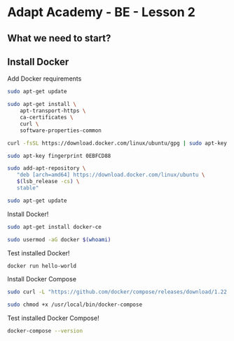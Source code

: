 # Adapt Academy - BE - Lesson 2

## What we need to start?

## Install Docker

Add Docker requirements

```bash
sudo apt-get update
```

```bash
sudo apt-get install \
    apt-transport-https \
    ca-certificates \
    curl \
    software-properties-common
```

```bash
curl -fsSL https://download.docker.com/linux/ubuntu/gpg | sudo apt-key add -

sudo apt-key fingerprint 0EBFCD88
```

```bash
sudo add-apt-repository \
   "deb [arch=amd64] https://download.docker.com/linux/ubuntu \
   $(lsb_release -cs) \
   stable"
```

```bash
sudo apt-get update
```

Install Docker!

```bash
sudo apt-get install docker-ce
```

```bash
sudo usermod -aG docker $(whoami)
```

Test installed Docker!

```bash
docker run hello-world
```

Install Docker Compose

```bash
sudo curl -L "https://github.com/docker/compose/releases/download/1.22.0/docker-compose-$(uname -s)-$(uname -m)" -o /usr/local/bin/docker-compose
```

```bash
sudo chmod +x /usr/local/bin/docker-compose
```

Test installed Docker Compose!

```bash
docker-compose --version
```
